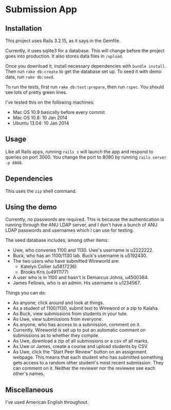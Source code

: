 # Submission App


## Installation

This project uses Rails 3.2.15, as it says in the Gemfile.

Currently, it uses sqlite3 for a database. This will change before the project goes into production. It also stores data files in `/upload`.

Once you download it, install necessary dependencies with `bundle install`. Then run `rake db:create` to get the database set up. To seed it with demo data, run `rake db:seed`.

To run the tests, first run `rake db:test:prepare`, then run `rspec`. You should see lots of pretty green lines.

I've tested this on the following machines:
- Mac OS 10.9 basically before every commit
- Mac OS 10.8: 10 Jan 2014
- Ubuntu 13.04: 10 Jan 2014

## Usage

Like all Rails apps, running `rails s` will launch the app and respond to queries on port 3000. You change the port to 8080 by running `rails server -p 8080`.

## Dependencies

This uses the `zip` shell command.

## Using the demo

Currently, no passwords are required. This is because the authentication is running through the ANU LDAP server, and I don't have a bunch of ANU LDAP passwords and usernames which I can use for testing.

The seed database includes, among other items:

- Uwe, who convenes 1100 and 1130. Uwe's username is u2222222.
- Buck, who has an 1100/1130 lab. Buck's username is u5192430.
- The two users who have submitted Wireworld are:
	- Katelyn Collier (u5817236)
	- Brooks Kris (u4911177)
- A user who is in 1100 and hasn't is Demarcus Johns, u4500384.
- James Fellows, who is an admin. His username is u1234567.

Things you can do:

- As anyone, click around and look at things.
- As a student of 1100/1130, submit text to Wireword or a zip to Kalaha.
- As Buck, view submissions from students in your tute.
- As Uwe, view submissions from everyone.
- As anyone, who has access to a submission, comment on it.
- Currently, Wireworld is set up to put an automatic comment on submissions as to whether they compile.
- As Uwe, download a zip of all submissions or a csv of all marks.
- As Uwe or James, create a course and upload students by CSV.
- As Uwe, click the "Start Peer Review" button on an assignment webpage. This means that each student who has submitted something gets access to a random other student's most recent submission. They can comment on it. Neither the reviewer nor the reviewee see each other's names.

## Miscellaneous

I've used American English throughout.